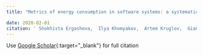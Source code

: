 ```yaml
---
title: "Metrics of energy consumption in software systems: a systematic literature review"

date: 2020-02-01
citation: ' Shokhista Ergasheva,  Ilya Khomyakov,  Artem Kruglov,  Giancarlo Succi, &quot;Metrics of energy consumption in software systems: a systematic literature review.&quot;, 2020.'
---
```

Use [Google Scholar](https://scholar.google.com/scholar?q=Metrics+of+energy+consumption+in+software+systems:+a+systematic+literature+review){:target="_blank"} for full citation